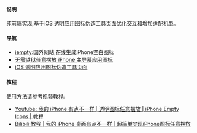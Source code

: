 
#### 说明

纯前端实现,基于[iOS 透明应用图标伪造工具页面](http://www.demojameson.com/generate-ios-transparent-icon.html)优化交互和增加适配机型。

#### 导航

* [iempty](http://iempty.tooliphone.net/en):国外网站,在线生成iPhone空白图标
* [无需越狱任意摆放 iPhone 主屏幕应用图标](http://www.demojameson.com/2017/04/11/generate-ios-transparent-icon/)
* [iOS 透明应用图标伪造工具页面](http://www.demojameson.com/generate-ios-transparent-icon.html)

#### 教程

使用方法请参考视频教程:

* [Youtube: 我的 iPhone 有点不一样 | 透明图标任意摆放 | iPhone Empty Icons | 教程 ](https://www.youtube.com/watch?v=BxO2aU2nI-o)
* [Bilibili:教程 | 我的 iPhone 桌面有点不一样 | 超简单实现iPhone图标任意摆放](http://space.bilibili.com/7388950?)